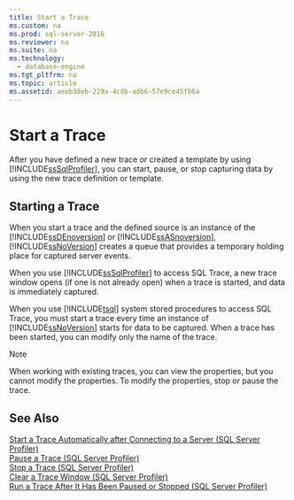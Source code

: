 ```yaml
---
title: Start a Trace
ms.custom: na
ms.prod: sql-server-2016
ms.reviewer: na
ms.suite: na
ms.technology: 
  - database-engine
ms.tgt_pltfrm: na
ms.topic: article
ms.assetid: aeeb38eb-229a-4c8b-ad66-57e9ce45fb6a
---
```

# Start a Trace
  After you have defined a new trace or created a template by using [!INCLUDE[ssSqlProfiler](../../Token/Other/ssSqlProfiler_md.md)], you can start, pause, or stop capturing data by using the new trace definition or template.  
  
## Starting a Trace  
 When you start a trace and the defined source is an instance of the [!INCLUDE[ssDEnoversion](../../Token/Other/ssDEnoversion_md.md)] or [!INCLUDE[ssASnoversion](../../Token/Other/ssASnoversion_md.md)], [!INCLUDE[ssNoVersion](../../Token/Other/ssNoVersion_md.md)] creates a queue that provides a temporary holding place for captured server events.  
  
 When you use [!INCLUDE[ssSqlProfiler](../../Token/Other/ssSqlProfiler_md.md)] to access SQL Trace, a new trace window opens \(if one is not already open\) when a trace is started, and data is immediately captured.  
  
 When you use [!INCLUDE[tsql](../../Token/Other/tsql_md.md)] system stored procedures to access SQL Trace, you must start a trace every time an instance of [!INCLUDE[ssNoVersion](../../Token/Other/ssNoVersion_md.md)] starts for data to be captured. When a trace has been started, you can modify only the name of the trace.  
  
> [!NOTE]  
>  When working with existing traces, you can view the properties, but you cannot modify the properties. To modify the properties, stop or pause the trace.  
  
## See Also  
 [Start a Trace Automatically after Connecting to a Server &#40;SQL Server Profiler&#41;](../../Topics/TopicNameContainA/Start-a-Trace-Automatically-after-Connecting-to-a-Server--SQL-Server-Profiler-.md)   
 [Pause a Trace &#40;SQL Server Profiler&#41;](../../Topics/TopicNameContainA/Pause-a-Trace--SQL-Server-Profiler-.md)   
 [Stop a Trace &#40;SQL Server Profiler&#41;](../../Topics/TopicNameContainA/Stop-a-Trace--SQL-Server-Profiler-.md)   
 [Clear a Trace Window &#40;SQL Server Profiler&#41;](../../Topics/TopicNameContainA/Clear-a-Trace-Window--SQL-Server-Profiler-.md)   
 [Run a Trace After It Has Been Paused or Stopped &#40;SQL Server Profiler&#41;](../../Topics/TopicNameContainA/Run-a-Trace-After-It-Has-Been-Paused-or-Stopped--SQL-Server-Profiler-.md)  
  
  